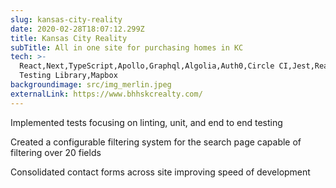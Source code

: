 ```yaml
---
slug: kansas-city-reality
date: 2020-02-28T18:07:12.299Z
title: Kansas City Reality
subTitle: All in one site for purchasing homes in KC
tech: >-
  React,Next,TypeScript,Apollo,Graphql,Algolia,Auth0,Circle CI,Jest,React
  Testing Library,Mapbox
backgroundimage: src/img_merlin.jpeg
externalLink: https://www.bhhskcrealty.com/
---
```

Implemented tests focusing on linting, unit, and end to end testing

Created a configurable filtering system for the search page capable of filtering over 20 fields

Consolidated contact forms across site improving speed of development

